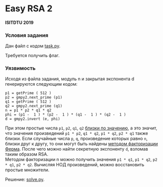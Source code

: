 # Easy RSA 2

#### ISITDTU 2019 

### Условия задания

Дан файл с кодом [task.py]( task.py).

Требуется получить флаг.

### Уязвимость
Исходя из файла задания, модуль n и закрытая экспонента d генерируются следующим кодом:
```
p1 = getPrime ( 512 ) 
p2 = gmpy2.next_prime (p1) 
q1 = getPrime ( 512 ) 
q2 = gmpy2.next_prime (q1) 
n = p1 * p2 * q1 * q2 
phi = (p1 -  1 ) * (p2 -  1 ) * (q1 -  1 ) * (q2 -  1 ) 
d = gmpy2.invert (e, phi)
```

При этом простые числа `p1`, `p2`, `q1`, `q2` [близки по значению](Weger02.pdf), а это значит, что значения произведений `p1 * p2`, 
 `q1 * q2`, `p1 * q2`,  `p2 * q1` также близки. 
Если случайные числа `p`, `q`, произведение которых равно `n`, близки друг к другу, то они могут быть найдены [методом факторизации Ферма](0910.4179v1.pdf).
После чего можно найти секретную экспоненту `d`, взломав таким образом RSA.  
Методом факторизации n можно получить значения `p1 * q1`, `p1 * q2`, `p2 * q1`, `p2 * q2`. 
Вычисляя НОД произведений, можно восстановить простые множители. 
 
Решение: [solve.py](solve.py).
